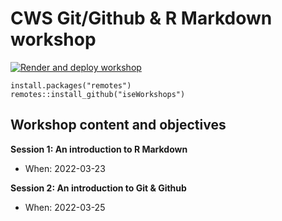 # CWS Git/Github & R Markdown workshop

[![Render and deploy workshop](https://github.com/inSilecoInc/git_markdown/actions/workflows/deploy.yml/badge.svg)](https://github.com/inSilecoInc/git_markdown/actions/workflows/deploy.yml)

```{R}
install.packages("remotes")
remotes::install_github("iseWorkshops")
```

## Workshop content and objectives

**Session 1: An introduction to R Markdown**

- When: 2022-03-23

**Session 2: An introduction to Git & Github**

- When: 2022-03-25
